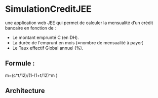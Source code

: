 # SimulationCreditJEE
une application web JEE qui permet de calculer la mensualité d’un crédit bancaire en fonction de :
- Le montant emprunté C (en DH).
- La durée de l'emprunt en mois (=nombre de mensualité à payer)
- Le Taux effectif Global annuel (%).

## Formule :

m=(c*t/12)/(1-(1+t/12)^m )

## Architecture


